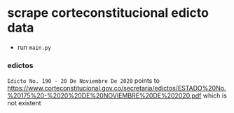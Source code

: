 # scrape corteconstitucional edicto data
* run `main.py`

### edictos
`Edicto No. 190 - 20 De Noviembre De 2020` points to https://www.corteconstitucional.gov.co/secretaria/edictos/ESTADO%20No.%20175%20-%2020%20DE%20NOVIEMBRE%20DE%202020.pdf which is not existent